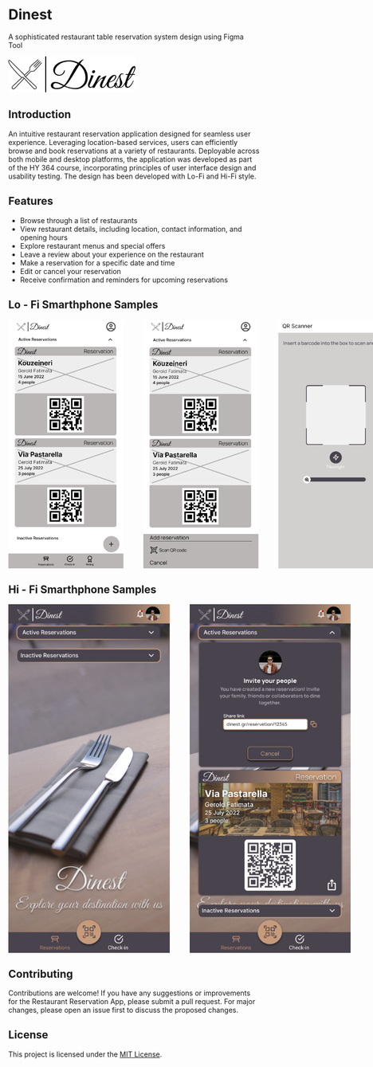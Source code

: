 # Dinest
A sophisticated restaurant table reservation system design using Figma Tool

![App Logo](Hi-Fi/Logo.png)

## Introduction

An intuitive restaurant reservation application designed for seamless user experience. Leveraging location-based services, users can efficiently browse and book reservations at a variety of restaurants. Deployable across both mobile and desktop platforms, the application was developed as part of the HY 364 course, incorporating principles of user interface design and usability testing. The design has been developed with Lo-Fi and Hi-Fi style.

## Features

- Browse through a list of restaurants
- View restaurant details, including location, contact information, and opening hours
- Explore restaurant menus and special offers
- Leave a review about your experience on the restaurant
- Make a reservation for a specific date and time
- Edit or cancel your reservation
- Receive confirmation and reminders for upcoming reservations


## Lo - Fi Smarthphone Samples
<div style="display: flex;  gap: 40px;">
    <img src="Lo-Fi\01_Mobile_Reservations.png" height="500">
    <img src="Lo-Fi\02_Mobile_Add_Reservation.png" height="500">
    <img src="Lo-Fi\04_Mobile_QR_Scanner.png" height="500">
    <img src="Lo-Fi\05_Mobile_Quick_Booking.png" height="500">
    <img src="Lo-Fi\06_Mobile_Success_Booking.png" height="500">
</div>


## Hi - Fi Smarthphone Samples


<div style="display: flex;  gap: 40px;">
    <img src="Hi-Fi/01_mobile_homepage_reservations.png" height="700">
    <img src="Hi-Fi/02_mobile_homepage_active_reservations.png" height="700">
</div>


## Contributing

Contributions are welcome! If you have any suggestions or improvements for the Restaurant Reservation App, please submit a pull request. For major changes, please open an issue first to discuss the proposed changes.

## License

This project is licensed under the [MIT License](LICENSE).
